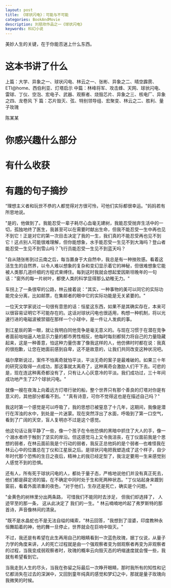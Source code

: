 ```yaml
---
layout: post
title: 《球状闪电》：可能与不可能
categories: BookAndMovie
description: 刘慈欣作品之一《球状闪电》
keywords: 科幻小说
---
```


美妙人生的关键，在于你能否迷上什么东西。

# 这本书讲了什么


上篇：大学、异象之一、球状闪电、林云之一、张彬、异象之二、晴空霹雳、ETI@home、西伯利亚、灯塔启示
中篇：林峰将军、攻击蜂、天网、球状闪电、雷球、丁仪、空泡、宏电子、武器、观察者、烧毁芯片、异象之三、核电厂、异象之四、龙卷风
下 篇：芯片毁灭、弦、特别领导组、宏聚变、林云之二、胜利、量子玫瑰


陈某某

# 你感兴趣什么部分

# 有什么收获




# 有趣的句子摘抄


“理想主义者和玩世不恭的人都觉得对方很可怜，可他们实际都很幸运。"妈妈若有所思地说。

"是的，他做到了。我能忍受一辈子耗尽心血毫无建树，我能忍受抛弃生活中的一切，孤独地终了医生，我甚至可以在需要时献出生命，但我不能忍受一生中再也见不到它！正是对它的第一次目击决定了我的一生，我们真的不能忍受再也见不到它！这点别人可能很难理解，但你能想象，水手能忍受一生见不到大海吗？登山者能忍受一生见不到雪山吗？飞行员能忍受一生见不到蓝天吗？

"自从随张彬到过云南之后，每当置身于大自然中，我总是有一种挫败感。看着这活生生的自然界，以令人难以想象的复杂和变幻显示着它的神秘，但很难想象它能被人类那几道纤细的方程式束缚住。每到这时我就会想起爱因斯坦晚年的一句话："窗外的每一片树叶，都使人类的科学显得那么幼稚无力。"


车拐上了一条很窄的公路，林云接着说："其实，一种事物的美可以同它的实际功能完全分离，比如邮票，在集邮者的眼中它的实际功能是无关紧要的。"


一位天文学家说过一句很有意思的话：恒星这东西，如果不是其确实存在，本来可以很容易证明它不可能存在的。这话对球状闪电也很适用，构想一种机制，将以光速行进的电磁波被禁锢在那样一个小球中，是一件让人发疯的事。


到江星辰的第一眼，就让我明白同他竞争是毫无意义的。与现在习惯于在潜在竞争者面前咄咄逼人地显示力量的都市男性相反，他每时每刻都努力将自己的力量隐藏起来，这是一种善意，怕这种力量伤害了像我这样的人，他仿佛时时都在说：我真的很抱歉，让您在她面前感到自卑，这不是故意的，让我们共同改变这种状况吧。


福尔摩斯说过，案件不怕离奇就怕平淡，平淡无奇的案子是最难破的。如果三十年的研究没取得一点成功，那这事就太离奇了，这种离奇会激励人们干下去。可悲的是，现在连这种离奇都没有了，只有让人心灰意冷的平淡。我们成功过，三十年间成功地产生了27个球状闪电。"


就像一艘在夜海上向着远方灯塔行驶的船，整个世界只有那个善良的灯塔对你是有意义的，其他部分都看不到。" "真有诗意，可你不觉得这也是在描述自己吗？"


我这时第一个感觉是可以呼吸了，我的思想已被窒息了十几年，这期间，我像是潜行在浑浊的水中，到处是一片迷蒙。现在突然浮出了水面，呼吸到了第一口空气，看到了广阔的天空，盲人复明亦不过是这个感觉。


他这句话让我平静了一些，像一个孩子在令他恐惧的黑暗中抓住了大人的手，像一个溺水者终于触到了坚实的岸沿。但这感觉马上又令我沮丧，在丁仪面前我是个思想的弱者，在林云面前我是个行动的弱者，我反正总他妈的是个弱者--也难怪我在林云心中的位置总在丁仪和江星辰之后。是球状闪电把我塑造成了这个样子，自少年时代那个恐怖的生日之夜后，精神上的我已经定型了，我注定要用一生来感觉别人感觉不到的恐惧。


还有人，所有死于球状闪电的人，都处于量子态，严格地说他们并没有真正死去，他们都是薛定谔的猫，在不确定中同时处于生和死两种状态。"丁仪站起身来踱到窗前，看着外面浓重的夜色，"对于他们，生存还是死亡，确实是个问题。"


"金黄色的树林里分出两条路， 可惜我们不能同时去涉足， 但我们却选择了， 人迹罕至的那一条， 这从此决定了 我们的一生。" 林云喃喃地吟起了弗罗斯特的那首诗，声音像林间的清泉。


"既不是水晶蛇也不是无法自缢的绳索，"林云回答，"我想到了湿婆，印度教种永恒舞蹈着的神，他的舞一旦停止，世界就会在巨响中毁灭。"


不过，我还是有希望在此生再用自己的眼睛看到一次蓝色玫瑰，据丁仪说，从量子力学的角度来讲，人的死亡过程就是由一个强观察者变为弱观察者再变为非观察者的过程，当我变成弱观察者时，玫瑰的概率云向毁灭态的坍缩速度就会慢一些，我就有希望看到它。


当我走到人生的尽头，当我在弥留之际最后一次睁开眼睛，那时我所有的知性和记忆都消失在过去的深渊中，又回到童年纯真的感觉和梦幻之中，那就是量子玫瑰向我微笑的时候。
